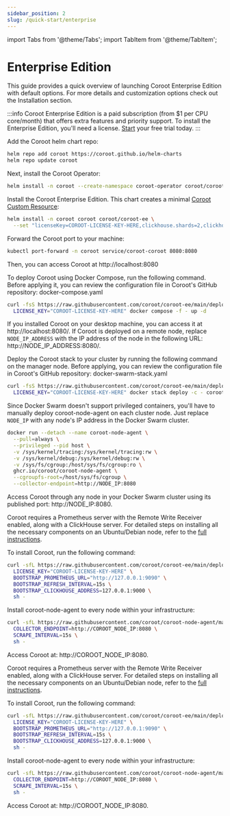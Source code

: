 ```yaml
---
sidebar_position: 2
slug: /quick-start/enterprise
---
```


import Tabs from '@theme/Tabs';
import TabItem from '@theme/TabItem';

# Enterprise Edition

This guide provides a quick overview of launching Coroot Enterprise Edition with default options. For more details and customization options check out the Installation section.

:::info
Coroot Enterprise Edition is a paid subscription (from $1 per CPU core/month) that offers extra features and priority support. 
To install the Enterprise Edition, you'll need a license. [Start](https://coroot.com/account) your free trial today.
:::


<Tabs queryString="env">
  <TabItem value="kubernetes" label="Kubernetes" default>

Add the Coroot helm chart repo:

```bash
helm repo add coroot https://coroot.github.io/helm-charts
helm repo update coroot
```

Next, install the Coroot Operator:

```bash
helm install -n coroot --create-namespace coroot-operator coroot/coroot-operator
```

Install the Coroot Enterprise Edition. This chart creates a minimal [Coroot Custom Resource](/installation/k8s-operator):

```bash
helm install -n coroot coroot coroot/coroot-ee \
  --set "licenseKey=COROOT-LICENSE-KEY-HERE,clickhouse.shards=2,clickhouse.replicas=2"
```

Forward the Coroot port to your machine:

```bash
kubectl port-forward -n coroot service/coroot-coroot 8080:8080
```

Then, you can access Coroot at http://localhost:8080
  </TabItem>

  <TabItem value="docker" label="Docker">
To deploy Coroot using Docker Compose, run the following command. 
Before applying it, you can review the configuration file in Coroot's GitHub repository: docker-compose.yaml

```bash
curl -fsS https://raw.githubusercontent.com/coroot/coroot-ee/main/deploy/docker-compose.yaml | \
  LICENSE_KEY="COROOT-LICENSE-KEY-HERE" docker compose -f - up -d
```

If you installed Coroot on your desktop machine, you can access it at http://localhost:8080/. 
If Coroot is deployed on a remote node, replace `NODE_IP_ADDRESS` with the IP address of the node in the following URL: http://NODE_IP_ADDRESS:8080/.

  </TabItem>

  <TabItem value="docker-swarm" label="Docker Swarm">

Deploy the Coroot stack to your cluster by running the following command on the manager node. 
Before applying, you can review the configuration file in Coroot's GitHub repository: docker-swarm-stack.yaml

```bash
curl -fsS https://raw.githubusercontent.com/coroot/coroot-ee/main/deploy/docker-swarm-stack.yaml | \
  LICENSE_KEY="COROOT-LICENSE-KEY-HERE" docker stack deploy -c - coroot-ee
```

Since Docker Swarm doesn't support privileged containers, you'll have to manually deploy coroot-node-agent on each cluster node. 
Just replace `NODE_IP` with any node's IP address in the Docker Swarm cluster.

```bash
docker run --detach --name coroot-node-agent \
  --pull=always \
  --privileged --pid host \
  -v /sys/kernel/tracing:/sys/kernel/tracing:rw \
  -v /sys/kernel/debug:/sys/kernel/debug:rw \
  -v /sys/fs/cgroup:/host/sys/fs/cgroup:ro \
  ghcr.io/coroot/coroot-node-agent \
  --cgroupfs-root=/host/sys/fs/cgroup \
  --collector-endpoint=http://NODE_IP:8080
```
Access Coroot through any node in your Docker Swarm cluster using its published port: http://NODE_IP:8080.
  </TabItem>

  <TabItem value="ubuntu" label="Ubuntu & Debian">

Coroot requires a Prometheus server with the Remote Write Receiver enabled, along with a ClickHouse server. 
For detailed steps on installing all the necessary components on an Ubuntu/Debian node, refer to the [full instructions](/installation/ubuntu?edition=ee).

To install Coroot, run the following command:

```bash
curl -sfL https://raw.githubusercontent.com/coroot/coroot-ee/main/deploy/install.sh | \
  LICENSE_KEY="COROOT-LICENSE-KEY-HERE" \
  BOOTSTRAP_PROMETHEUS_URL="http://127.0.0.1:9090" \
  BOOTSTRAP_REFRESH_INTERVAL=15s \
  BOOTSTRAP_CLICKHOUSE_ADDRESS=127.0.0.1:9000 \
  sh -
```

Install coroot-node-agent to every node within your infrastructure:

```bash
curl -sfL https://raw.githubusercontent.com/coroot/coroot-node-agent/main/install.sh | \
  COLLECTOR_ENDPOINT=http://COROOT_NODE_IP:8080 \
  SCRAPE_INTERVAL=15s \
  sh -
```
Access Coroot at: http://COROOT_NODE_IP:8080.
  </TabItem>
<TabItem value="rhel" label="RHEL & CentOS">

Coroot requires a Prometheus server with the Remote Write Receiver enabled, along with a ClickHouse server. 
For detailed steps on installing all the necessary components on an Ubuntu/Debian node, refer to the [full instructions](/installation/rhel?edition=ee).

To install Coroot, run the following command:

```bash
curl -sfL https://raw.githubusercontent.com/coroot/coroot-ee/main/deploy/install.sh | \
  LICENSE_KEY="COROOT-LICENSE-KEY-HERE" \
  BOOTSTRAP_PROMETHEUS_URL="http://127.0.0.1:9090" \
  BOOTSTRAP_REFRESH_INTERVAL=15s \
  BOOTSTRAP_CLICKHOUSE_ADDRESS=127.0.0.1:9000 \
  sh -
```

Install coroot-node-agent to every node within your infrastructure:

```bash
curl -sfL https://raw.githubusercontent.com/coroot/coroot-node-agent/main/install.sh | \
  COLLECTOR_ENDPOINT=http://COROOT_NODE_IP:8080 \
  SCRAPE_INTERVAL=15s \
  sh -
```

Access Coroot at: http://COROOT_NODE_IP:8080.
</TabItem>


</Tabs>
